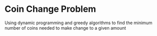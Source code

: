 # Coin Change Problem
Using dynamic programming and greedy algorithms to find the minimum number of
coins needed to make change to a given amount
